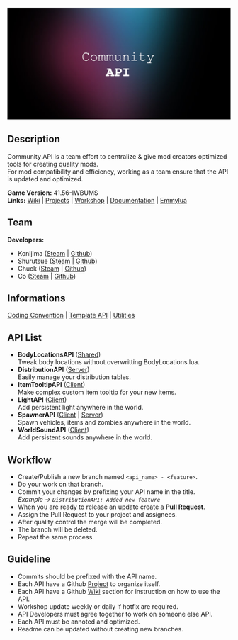 ![Banner](https://github.com/Konijima/PZ-Community-API/blob/master/Images/banner.png?raw=true)
  
## Description
Community API is a team effort to centralize & give mod creators optimized tools for creating quality mods.  
For mod compatibility and efficiency, working as a team ensure that the API is updated and optimized.  
  
**Game Version:** 41.56-IWBUMS  
**Links:** [Wiki](https://github.com/Konijima/PZ-Community-API/wiki) | [Projects](https://github.com/Konijima/PZ-Community-API/projects) | [Workshop](https://github.com/Konijima/PZ-Community-API) | [Documentation](https://quarantin.github.io/zomboid-javadoc/41.56/) | [Emmylua](https://emmylua.github.io/)
  
## Team
**Developers:** 
- Konijima ([Steam](https://steamcommunity.com/id/konijima/myworkshopfiles/?appid=108600) | [Github](https://github.com/Konijima))  
- Shurutsue ([Steam](https://steamcommunity.com/id/Shurutsue/myworkshopfiles/?appid=108600) | [Github](https://github.com/Shurutsue))  
- Chuck ([Steam](https://steamcommunity.com/id/Chuckleberry_Finn/myworkshopfiles/?appid=108600) | [Github](https://github.com/ChuckTheSheep))  
- Co ([Steam](https://steamcommunity.com/profiles/76561198056536755/myworkshopfiles/?appid=108600) | [Github](https://github.com/quarantin))  
  
## Informations
[Coding Convention](https://github.com/Konijima/PZ-Community-API/blob/master/CodingConvention.md) | [Template API](https://github.com/Konijima/PZ-Community-API/blob/master/TemplateAPI.lua.md) | [Utilities](https://github.com/Konijima/PZ-Community-API/blob/master/Contents/mods/CommunityAPI/media/lua/shared/CommunityAPI)
  
## API List
- **BodyLocationsAPI** ([Shared](https://github.com/Konijima/PZ-Community-API/tree/master/Contents/mods/CommunityAPI/media/lua/shared/BodyLocationsAPI))  
Tweak body locations without overwritting BodyLocations.lua.  
- **DistributionAPI** ([Server](https://github.com/Konijima/PZ-Community-API/tree/master/Contents/mods/CommunityAPI/media/lua/server/DistributionAPI))  
Easily manage your distribution tables.
- **ItemTooltipAPI** ([Client](https://github.com/Konijima/PZ-Community-API/tree/master/Contents/mods/CommunityAPI/media/lua/client/ItemTooltipAPI))  
Make complex custom item tooltip for your new items.  
- **LightAPI** ([Client](https://github.com/Konijima/PZ-Community-API/tree/master/Contents/mods/CommunityAPI/media/lua/client/LightAPI))  
Add persistent light anywhere in the world.  
- **SpawnerAPI** ([Client](https://github.com/Konijima/PZ-Community-API/tree/master/Contents/mods/CommunityAPI/media/lua/client/SpawnerAPI) | [Server](https://github.com/Konijima/PZ-Community-API/tree/master/Contents/mods/CommunityAPI/media/lua/server/SpawnerAPI))  
Spawn vehicles, items and zombies anywhere in the world.
- **WorldSoundAPI** ([Client](https://github.com/Konijima/PZ-Community-API/tree/master/Contents/mods/CommunityAPI/media/lua/client/WorldSoundAPI))  
Add persistent sounds anywhere in the world.  
  
## Workflow
- Create/Publish a new branch named `<api_name> - <feature>`.  
- Do your work on that branch.  
- Commit your changes by prefixing your API name in the title.  
*Example -> `DistributionAPI: Added new feature`*  
- When you are ready to release an update create a **Pull Request**.  
- Assign the Pull Request to your project and assignees.  
- After quality control the merge will be completed.  
- The branch will be deleted.  
- Repeat the same process.  
  
## Guideline
- Commits should be prefixed with the API name.  
- Each API have a Github [Project](https://github.com/Konijima/PZ-Community-API/projects) to organize itself.  
- Each API have a Github [Wiki](https://github.com/Konijima/PZ-Community-API/wiki) section for instruction on how to use the API.  
- Workshop update weekly or daily if hotfix are required.  
- API Developers must agree together to work on someone else API.  
- Each API must be annoted and optimized.  
- Readme can be updated without creating new branches.
